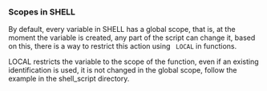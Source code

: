 ### Scopes in SHELL

By default, every variable in SHELL has a global scope, that is, at the moment the variable is created, any part of the script can change it, based on this, there is a way to restrict this action using ``` LOCAL``` in functions.

LOCAL restricts the variable to the scope of the function, even if an existing identification is used, it is not changed in the global scope, follow the example in the shell_script directory.

